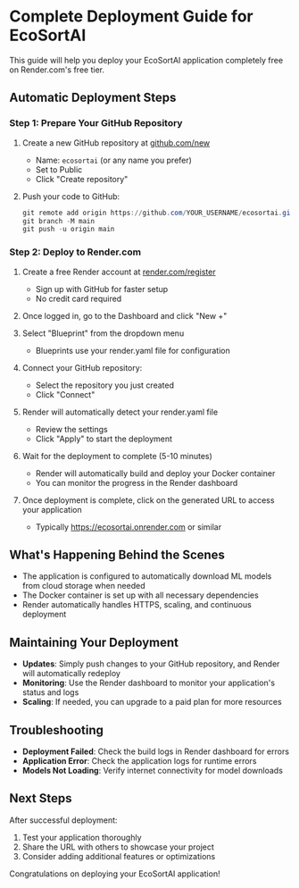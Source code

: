 # Complete Deployment Guide for EcoSortAI

This guide will help you deploy your EcoSortAI application completely free on Render.com's free tier.

## Automatic Deployment Steps

### Step 1: Prepare Your GitHub Repository

1. Create a new GitHub repository at [github.com/new](https://github.com/new)
   - Name: `ecosortai` (or any name you prefer)
   - Set to Public
   - Click "Create repository"

2. Push your code to GitHub:
   ```powershell
   git remote add origin https://github.com/YOUR_USERNAME/ecosortai.git
   git branch -M main
   git push -u origin main
   ```

### Step 2: Deploy to Render.com

1. Create a free Render account at [render.com/register](https://render.com/register)
   - Sign up with GitHub for faster setup
   - No credit card required

2. Once logged in, go to the Dashboard and click "New +"

3. Select "Blueprint" from the dropdown menu
   - Blueprints use your render.yaml file for configuration

4. Connect your GitHub repository:
   - Select the repository you just created
   - Click "Connect"

5. Render will automatically detect your render.yaml file
   - Review the settings
   - Click "Apply" to start the deployment

6. Wait for the deployment to complete (5-10 minutes)
   - Render will automatically build and deploy your Docker container
   - You can monitor the progress in the Render dashboard

7. Once deployment is complete, click on the generated URL to access your application
   - Typically https://ecosortai.onrender.com or similar

## What's Happening Behind the Scenes

- The application is configured to automatically download ML models from cloud storage when needed
- The Docker container is set up with all necessary dependencies
- Render automatically handles HTTPS, scaling, and continuous deployment

## Maintaining Your Deployment

- **Updates**: Simply push changes to your GitHub repository, and Render will automatically redeploy
- **Monitoring**: Use the Render dashboard to monitor your application's status and logs
- **Scaling**: If needed, you can upgrade to a paid plan for more resources

## Troubleshooting

- **Deployment Failed**: Check the build logs in Render dashboard for errors
- **Application Error**: Check the application logs for runtime errors
- **Models Not Loading**: Verify internet connectivity for model downloads

## Next Steps

After successful deployment:

1. Test your application thoroughly
2. Share the URL with others to showcase your project
3. Consider adding additional features or optimizations

Congratulations on deploying your EcoSortAI application!
